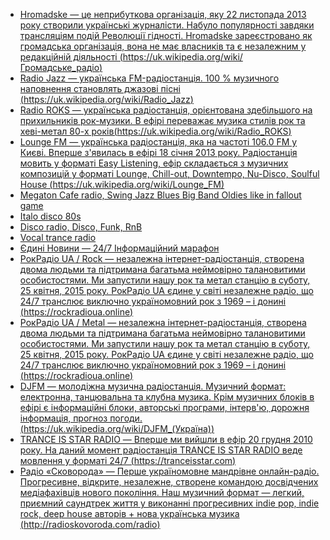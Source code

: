 * [Hromadske — це неприбуткова організація, яку 22 листопада 2013 року створили українські журналісти. Набуло популярності завдяки трансляціям подій Революції гідності. Hromadske зареєстровано як громадська організація, вона не має власників та є незалежним у редакційній діяльності (https://uk.wikipedia.org/wiki/Громадське_радіо)](http://[201:23b4:991a:634d:8359:4521:5576:15b7]/yggwave/radio/hromadske)
* [Radio Jazz — українська FM-радіостанція. 100 % музичного наповнення становлять джазові пісні (https://uk.wikipedia.org/wiki/Radio_Jazz)](http://[201:23b4:991a:634d:8359:4521:5576:15b7]/yggwave/radio/jazz)
* [Radio ROKS — українська радіостанція, орієнтована здебільшого на прихильників рок-музики. В ефірі переважає музика стилів рок та хеві-метал 80-х років(https://uk.wikipedia.org/wiki/Radio_ROKS)](http://[201:23b4:991a:634d:8359:4521:5576:15b7]/yggwave/radio/roks)
* [Lounge FM — українська радіостанція, яка на частоті 106.0 FM у Києві. Вперше з'явилась в ефірі 18 січня 2013 року. Радіостанція мовить у форматі Easy Listening, ефір складається з музичних композицій у форматі Lounge, Chill-out, Downtempo, Nu-Disco, Soulful House (https://uk.wikipedia.org/wiki/Lounge_FM)](http://[201:23b4:991a:634d:8359:4521:5576:15b7]/yggwave/radio/loungefm)
* [Megaton Cafe radio, Swing Jazz Blues Big Band Oldies like in fallout game](http://[200:bd1e:338e:77a9:b9e1:532:cadf:d759]:8000/megaton)
* [Italo disco 80s](http://[200:bd1e:338e:77a9:b9e1:532:cadf:d759]:8000/italo)
* [Disco radio, Disco, Funk, RnB](http://[200:bd1e:338e:77a9:b9e1:532:cadf:d759]:8000/disco)
* [Vocal trance radio](http://[200:bd1e:338e:77a9:b9e1:532:cadf:d759]:8000/vocaltrance)
* [Єдині Новини — 24/7 Інформаційний марафон](http://[200:7d2a:188f:fc04:30ea:da87:27e7:ca23]:8000/RadioNews)
* [РокРадіо UA / Rock — незалежна інтернет-радіостанція, створена двома людьми та підтримана багатьма неймовірно талановитими особистостями. Ми запустили нашу рок та метал станцію в суботу, 25 квітня, 2015 року. РокРадіо UA єдине у світі незалежне радіо, що 24/7 транслює виключно україномовний рок з 1969 – і донині (https://rockradioua.online)](http://[201:23b4:991a:634d:8359:4521:5576:15b7]/yggwave/radio/rockradioua/rock)
* [РокРадіо UA / Metal  — незалежна інтернет-радіостанція, створена двома людьми та підтримана багатьма неймовірно талановитими особистостями. Ми запустили нашу рок та метал станцію в суботу, 25 квітня, 2015 року. РокРадіо UA єдине у світі незалежне радіо, що 24/7 транслює виключно україномовний рок з 1969 – і донині (https://rockradioua.online)](http://[201:23b4:991a:634d:8359:4521:5576:15b7]/yggwave/radio/rockradioua/metal)
* [DJFM — молодіжна музична радіостанція. Музичний формат: електронна, танцювальна та клубна музика. Крім музичних блоків в ефірі є інформаційні блоки, авторські програми, інтерв'ю, дорожня інформація, прогноз погоди. (https://uk.wikipedia.org/wiki/DJFM_(Україна))](http://[201:23b4:991a:634d:8359:4521:5576:15b7]/yggwave/radio/djfm)
* [TRANCE IS STAR RADIO — Вперше ми вийшли в ефір 20 грудня 2010 року. На даний момент радіостанція TRANCE IS STAR RADIO веде мовлення у форматі 24/7 (https://tranceisstar.com)](http://[201:23b4:991a:634d:8359:4521:5576:15b7]/yggwave/radio/tranceisstar)
* [Радіо «Сковорода» — Перше україномовне мандрівне онлайн-радіо. Прогресивне, відкрите, незалежне, створене командою досвідчених медіафахівців нового покоління. Наш музичний формат — легкий, приємний саундтрек життя у виконанні прогресивних indie pop, indie rock, deep house авторів + нова українська музика (http://radioskovoroda.com/radio)](http://[201:23b4:991a:634d:8359:4521:5576:15b7]/yggwave/radio/radioskovoroda)
